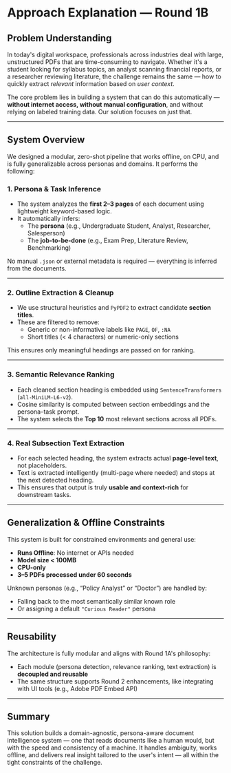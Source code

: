 # Approach Explanation — Round 1B

## Problem Understanding

In today's digital workspace, professionals across industries deal with large, unstructured PDFs that are time-consuming to navigate. Whether it's a student looking for syllabus topics, an analyst scanning financial reports, or a researcher reviewing literature, the challenge remains the same — how to quickly extract *relevant* information based on *user context*.

The core problem lies in building a system that can do this automatically — **without internet access, without manual configuration**, and without relying on labeled training data. Our solution focuses on just that.

---

## System Overview

We designed a modular, zero-shot pipeline that works offline, on CPU, and is fully generalizable across personas and domains. It performs the following:

### 1. **Persona & Task Inference**

- The system analyzes the **first 2–3 pages** of each document using lightweight keyword-based logic.
- It automatically infers:
  - The **persona** (e.g., Undergraduate Student, Analyst, Researcher, Salesperson)
  - The **job-to-be-done** (e.g., Exam Prep, Literature Review, Benchmarking)

No manual `.json` or external metadata is required — everything is inferred from the documents.

---

### 2. **Outline Extraction & Cleanup**

- We use structural heuristics and `PyPDF2` to extract candidate **section titles**.
- These are filtered to remove:
  - Generic or non-informative labels like `PAGE`, `OF`, `:NA`
  - Short titles (< 4 characters) or numeric-only sections

This ensures only meaningful headings are passed on for ranking.

---

### 3. **Semantic Relevance Ranking**

- Each cleaned section heading is embedded using `SentenceTransformers` (`all-MiniLM-L6-v2`).
- Cosine similarity is computed between section embeddings and the persona–task prompt.
- The system selects the **Top 10** most relevant sections across all PDFs.

---

### 4. **Real Subsection Text Extraction**

- For each selected heading, the system extracts actual **page-level text**, not placeholders.
- Text is extracted intelligently (multi-page where needed) and stops at the next detected heading.
- This ensures that output is truly **usable and context-rich** for downstream tasks.

---

## Generalization & Offline Constraints

This system is built for constrained environments and general use:

-  **Runs Offline**: No internet or APIs needed  
-  **Model size < 100MB**  
-  **CPU-only**  
-  **3–5 PDFs processed under 60 seconds**

Unknown personas (e.g., “Policy Analyst” or “Doctor”) are handled by:
- Falling back to the most semantically similar known role  
- Or assigning a default `"Curious Reader"` persona  

---

## Reusability

The architecture is fully modular and aligns with Round 1A's philosophy:
- Each module (persona detection, relevance ranking, text extraction) is **decoupled and reusable**
- The same structure supports Round 2 enhancements, like integrating with UI tools (e.g., Adobe PDF Embed API)

---

## Summary

This solution builds a domain-agnostic, persona-aware document intelligence system — one that reads documents like a human would, but with the speed and consistency of a machine. It handles ambiguity, works offline, and delivers real insight tailored to the user's intent — all within the tight constraints of the challenge.
